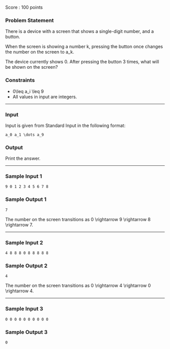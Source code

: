 Score : 100 points

### Problem Statement

There is a device with a screen that shows a single-digit number, and a button.

When the screen is showing a number k, pressing the button once changes the number on the screen to a\_k.

The device currently shows 0. After pressing the button 3 times, what will be shown on the screen?

### Constraints

* 0\leq a\_i \leq 9
* All values in input are integers.

---

### Input

Input is given from Standard Input in the following format:

```
a_0 a_1 \dots a_9
```

### Output

Print the answer.

---

### Sample Input 1

```
9 0 1 2 3 4 5 6 7 8
```

### Sample Output 1

```
7
```

The number on the screen transitions as 0 \rightarrow 9 \rightarrow 8 \rightarrow 7.

---

### Sample Input 2

```
4 8 8 8 0 8 8 8 8 8
```

### Sample Output 2

```
4
```

The number on the screen transitions as 0 \rightarrow 4 \rightarrow 0 \rightarrow 4.

---

### Sample Input 3

```
0 0 0 0 0 0 0 0 0 0
```

### Sample Output 3

```
0
```